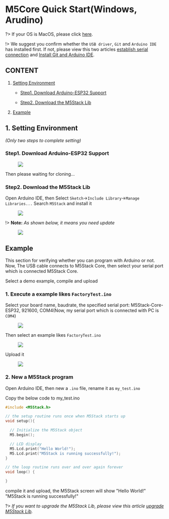 ﻿# M5Core Quick Start(Windows, Arudino)

?> If your OS is MacOS, please click [here](/en/quick_start/m5core/m5stack_core_get_started_Arduino_MacOS).

!> We suggest you confirm whether the `USB driver`, `Git` and `Arduino IDE` has installed first. If not, please view this two articles [establish serial connection](/en/related_documents/establish_serial_connection) and [Install Git and Arduino IDE](/en/related_documents/how_to_install_git_and_arduino).

## CONTENT

1. [Setting Environment](#setting-environment)

    - [Step1. Download Arduino-ESP32 Support](#step1-download-arduino-esp32-support)

    - [Step2. Download the M5Stack Lib](#step2-download-the-m5stack-lib)

2. [Example](#example)

## 1. Setting Environment

*(Only two steps to complete setting)*

### Step1. Download Arduino-ESP32 Support

<figure>
    <img src="assets/img/getting_started_pics/m5stack_core/get_started_with_arduino_m5core/windows/download_esp32_support.gif">
</figure>


Then please waiting for cloning...

### Step2. Download the M5Stack Lib

Open Arduino IDE, then Select `Sketch`->`Include Library`->`Manage Libraries...`
Search `M5Stack` and install it

<figure>
    <img src="assets/img/getting_started_pics/m5stack_core/get_started_with_arduino_m5core/windows/install_m5stack_lib.gif">
</figure>

!> **Note:** *As shown below, it means you need update*

<figure>
    <img src="assets/img/getting_started_pics/m5stack_core/get_started_with_arduino_m5core/windows/update_m5stack_lib.png">
</figure>


## Example

This section for verifying whether you can program with Arduino or not. Now, The USB cable connects to M5Stack Core, then select your serial port which is connected M5Stack Core.

Select a demo example, compile and upload

### 1. Execute a example likes `FactoryTest.ino`

Select your board name, baudrate, the specified serial port: M5Stack-Core-ESP32, 921600, COM4(Now, my serial port which is connected with PC is `COM4`)

<figure>
    <img src="assets/img/getting_started_pics/m5stack_core/get_started_with_arduino_m5core/windows/select_board_baudrate_serial_port.png">
</figure>


Then select an example likes `FactoryTest.ino`

<figure>
    <img src="assets/img/getting_started_pics/m5stack_core/get_started_with_arduino_m5core/windows/select_an_example.png">
</figure>

Upload it

<figure>
    <img src="assets/img/getting_started_pics/m5stack_core/get_started_with_arduino_m5core/windows/arduino_upload.png">
</figure>


### 2. New a M5Stack program

Open Arduino IDE, then new a `.ino` file, rename it as `my_test.ino`

Copy the below code to my_test.ino

```cpp
#include <M5Stack.h>

// the setup routine runs once when M5Stack starts up
void setup(){

  // Initialize the M5Stack object
  M5.begin();

  // LCD display
  M5.Lcd.print("Hello World!");
  M5.Lcd.print("M5Stack is running successfully!");
}

// the loop routine runs over and over again forever
void loop() {

}
```

compile it and upload, the M5Stack screen will show "Hello World!" "M5Stack is running successfully!"

?> *If you want to upgrade the M5Stack Lib, please view this article [upgrade M5Stack Lib](/en/related_documents/upgrade_m5stack_lib).*